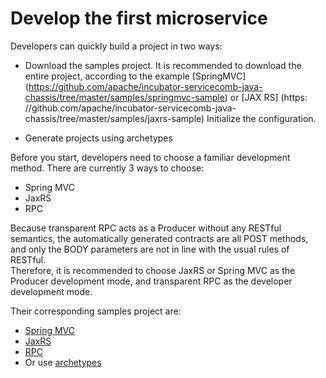 # Develop the first microservice
Developers can quickly build a project in two ways:

* Download the samples project. It is recommended to download the entire project, according to the example [SpringMVC] (https://github.com/apache/incubator-servicecomb-java-chassis/tree/master/samples/springmvc-sample) or [JAX RS] (https: //github.com/apache/incubator-servicecomb-java-chassis/tree/master/samples/jaxrs-sample) Initialize the configuration.

* Generate projects using archetypes

Before you start, developers need to choose a familiar development method. There are currently 3 ways to choose:
* Spring MVC
* JaxRS
* RPC

Because transparent RPC acts as a Producer without any RESTful semantics, the automatically generated contracts are all POST methods, and only the BODY parameters are not in line with the usual rules of RESTful.  
Therefore, it is recommended to choose JaxRS or Spring MVC as the Producer development mode, and transparent RPC as the developer development mode.

Their corresponding samples project are:
* [Spring MVC](https://github.com/apache/incubator-servicecomb-java-chassis/tree/master/samples/springmvc-sample)
* [JaxRS](https://github.com/apache/incubator-servicecomb-java-chassis/tree/master/samples/jaxrs-sample)
* [RPC](https://github.com/apache/incubator-servicecomb-java-chassis/tree/master/samples/pojo-sample)
* Or use [archetypes](https://github.com/apache/incubator-servicecomb-java-chassis/tree/master/archetypes)